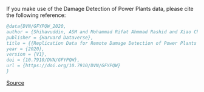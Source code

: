 If you make use of the Damage Detection of Power Plants data, please cite the following reference:

```bibtex
@data{DVN/GFYPQW_2020,
author = {Shihavuddin, ASM and Mohammad Rifat Ahmmad Rashid and Xiao Chen and Md Hasan Maruf and Mohammad Asif UL Haq and Muhammad Abul Hasan and Ahmed Al Mansur},
publisher = {Harvard Dataverse},
title = {{Replication Data for Remote Damage Detection of Power Plants using Deep Learning based drone image analysis}},
year = {2020},
version = {V1},
doi = {10.7910/DVN/GFYPQW},
url = {https://doi.org/10.7910/DVN/GFYPQW}
}
```

[Source](https://dataverse.harvard.edu/dataset.xhtml?persistentId=doi:10.7910/DVN/GFYPQW)
